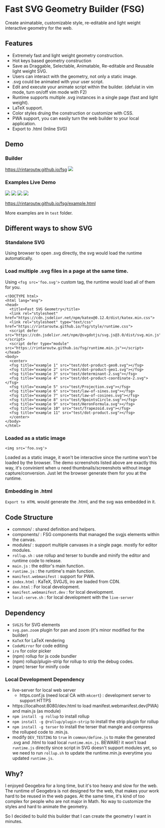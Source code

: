 # Fast SVG Geometry Builder (FSG)

Create animatable, customizable style, re-editable and light weight interactive geometry for the web.

## Features

- Extremely fast and light weight geometry construction.
- Hot keys based geometry construction
- Save as Draggable, Selectable, Animatable, Re-editable and Reusable light weight SVG.
- Users can interact with the geometry, not only a static image.
- .svg could be animated with your user script.
- Edit and execute your animate script within the builder. (defulat in vim mode, turn on/off vim mode with F2)
- Runtime supports multiple .svg instances in a single page (fast and light weight).
- LaTeX support.
- Color styles druing the construction or customize with CSS.
- PWA support, you can easily turn the web builder to your local application.
- Export to .html (Inline SVG)

## Demo

### Builder

https://rintaroutw.github.io/fsg
![](./images/screenshot0.png)

### Examples Live Demo 

<img src="test/dot-product-geo0.svg"/>
<img src="test/dot-product-geo1.svg"/>
<img src="test/determinant-2.svg"/>
<img src="test/determinant.svg"/>

https://rintaroutw.github.io/fsg/example.html

More examples are in `test` folder.

## Different ways to show SVG

### Standalone SVG

Using browser to open .svg directly, the svg would load the runtime automatically.

### Load multiple .svg files in a page at the same time.

Using `<fsg src='foo.svg'>` custom tag, the runtime would load all of them for you.

```
<!DOCTYPE html>
<html lang="eng">
<head>
  <title>Fast SVG Geometry</title>
  <link rel="stylesheet" href="https://cdn.jsdelivr.net/npm/katex@0.12.0/dist/katex.min.css">
  <link rel="stylesheet" type="text/css" href="https://rintaroutw.github.io/fsg/style/runtime.css">
  <script defer src="https://cdn.jsdelivr.net/npm/@svgdotjs/svg.js@3.0/dist/svg.min.js"></script>
  <script defer type="module" src="https://rintaroutw.github.io/fsg/runtime.min.js"></script>
</head>
<body>
  <center>
  <fsg title="example 1" src="test/dot-product-geo0.svg"></fsg>
  <fsg title="example 2" src="test/dot-product-geo1.svg"></fsg>
  <fsg title="example 3" src="test/determinant-2.svg"></fsg>
  <fsg title="example 4" src="test/dot-product-coordinate-2.svg"></fsg>
  <fsg title="example 5" src="test/Projection.svg"></fsg>
  <fsg title="example 6" src="test/law-of-sines.svg"></fsg>
  <fsg title="example 7" src="test/law-of-cosines.svg"></fsg>
  <fsg title="example 8" src="test/9pointsCircle.svg"></fsg>
  <fsg title="example 9" src="test/HeronFormula.svg"></fsg>
  <fsg title="example 10" src="test/Trapezoid.svg"></fsg>
  <fsg title="example 11" src="test/dot-product.svg"></fsg>
  </center>
</body>
</html>
```

###  Loaded as a static image

```
<img src='foo.svg'>
```

Loaded as a static image, it won't be interactive since the runtime won't be loaded by the browser.
The demo screenshots listed above are exactly this way, it's convinient when u need thumbnails/screenshots without image capture/conversion. Just let the browser generate them for you at the runtime.

### Embedding in .html

`Export to HTML` would generate the .html, and the svg was embedded in it.

## Code Structure

- common/ : shared definition and helpers.
- components/ : FSG components that managed the svgjs elements within the canvas.
- modules/ : support multiple canvases in a single page. mostly for editor modules.
- `rollup.sh` : use rollup and terser to bundle and minify the editor and runtime code to release.
- `main.js` : the editor's main function.
- `runtime.js` : the runtime's main function.
- `manifest.webmanifest` : support for PWA.
- `index.html` : KaTeX, SVGJS, iro are loaded from CDN.
- `dev.html` : For local development.
- `manifest.webmanifest.dev` : for local development.
- `local-serve.sh` : for local development with the `live-server`

## Dependency

- `SVGJS` for SVG elements
- `svg.pan.zoom` plugin for pan and zoom (it's minor modified for the builder)
- `KaTeX` for LaTeX rendering
- `CodeMirror` for code editing
- `iro` for color picker
- (npm) rollup for js code bundler
- (npm) rollup/plugin-strip for rollup to strip the debug codes.
- (npm) terser for minify code

### Local Development Dependency

- live-server for local web server
  - https.conf.js (need local CA with `mkcert`) : development server to support HTTPS
- https://localhost:8080/dev.html to load manifest.webmanifest.dev(PWA) and main.js (as module)
- `npm install -g rollup` to install rollup
- `npm install -g @rollup/plugin-strip` to install the strip plugin for rollup
- `npm install -g terser` to install the terser that mangle and compress the rolluped code to .min.js.
- modify `DEV_TESTING` to `true` in `common/define.js` to make the generated .svg and .html to load local `runtime.min.js`. BEWARE! it won't load `runtime.js` directly since script in SVG doesn't support modules yet, so we need to run `rollup.sh` to update the runtime.min.js everytime you updated `runtime.js`.

## Why?

I enjoyed Geogebra for a long time, but it's too heavy and slow for the web. The runtime of Geogebra is not designed for the web, that makes your work hard to be reused in the web pages. At the same time, it's kind of too complex for people who are not major in Math. No way to customize the styles and hard to animate the geometry.

So I decided to build this builder that I can create the geometry I want in minutes.
